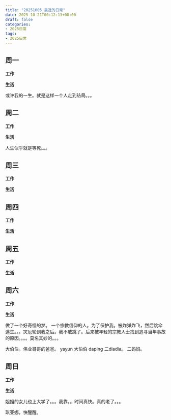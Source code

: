 ```yaml
---
title: "20251005_最近的日常"
date: 2025-10-21T00:12:13+08:00
draft: false
categories:
- 2025日常
tags:
- 2025日常
---
```



## 周一

**工作**



**生活**

或许我的一生。就是这样一个人走到结局。。。


## 周二

**工作**



**生活**

人生似乎就是等死。。。

## 周三


**工作**



**生活**


## 周四


**工作**



**生活**


## 周五


**工作**



**生活**


## 周六


**工作**



**生活**

做了一个好奇怪的梦。
一个宗教信仰的人。为了保护我。被炸弹炸飞，然后跳伞逃生。。。灾厄轮到我之后。我不敢跳了。后来被年轻的宗教人士找到追寻当年事故的原因。。。。莫名其妙的。。。

大伯伯。伟业哥哥的爸爸。
yayun 大伯伯
daping 二diadia。 二妈妈。

## 周日


**工作**



**生活**

姐姐的女儿也上大学了。。。我靠。。时间真快。真的老了。。。


琪亚娜，快醒醒。

